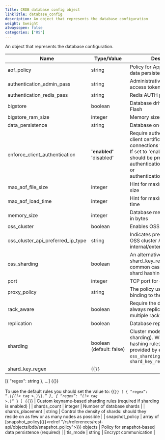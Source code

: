 ```yaml
---
Title: CRDB database config object
linkTitle: database_config
description: An object that represents the database configuration
weight: $weight
alwaysopen: false
categories: ["RS"]
---
```


An object that represents the database configuration.

| Name | Type/Value | Description |
|------|------------|-------------|
| aof_policy | string | Policy for Append-Only File data persistence |
| authentication_admin_pass | string | Administrative databases access token |
| authentication_redis_pass | string | Redis AUTH password |
| bigstore | boolean | Database driver is Redis on Flash |
| bigstore_ram_size | integer | Memory size of RAM size |
| data_persistence | string | Database on-disk persistence |
| enforce_client_authentication | **'enabled'** <br />'disabled' | Require authentication of client certificates for SSL connections to the database. If set to 'enabled', a certificate should be provided in either authentication_ssl_client_certs or authentication_ssl_crdt_certs |
| max_aof_file_size | integer | Hint for maximum AOF file size |
| max_aof_load_time | integer | Hint for maximum AOF reload time |
| memory_size | integer | Database memory size limit, in bytes |
| oss_cluster | boolean | Enables OSS Cluster mode |
| oss_cluster_api_preferred_ip_type | string | Indicates preferred IP type in OSS cluster API: internal/external |
| oss_sharding | boolean | An alternative to shard_key_regex for using the common case of the OSS shard hashing policy |
| port | integer | TCP port for database access |
| proxy_policy | string | The policy used for proxy binding to the endpoint |
| rack_aware | boolean | Require the database to be always replicated across multiple racks |
| replication | boolean | Database replication |
| sharding | boolean (default:&nbsp;false) | Cluster mode (server-side sharding). When true, shard hashing rules must be provided by either `oss_sharding` or `shard_key_regex` |
| shard_key_regex | {{<code>}}
[{
  "regex": string
}, ...]
{{</code>}} <br /><br />To use the default rules you should set the value to: {{<code>}}
[
  { “regex”: “.*\\{(?< tag >.*)\\}.*” }, 
  { “regex”: “(?< tag >.*)” }
] {{</code>}} | Custom keyname-based sharding rules (required if sharding is enabled)  |
| shards_count | integer | Number of database shards |
| shards_placement | string | Control the density of shards: should they reside on as few or as many nodes as possible |
| snapshot_policy | array of [snapshot_policy]({{<relref "/rs/references/rest-api/objects/bdb/snapshot_policy">}}) objects | Policy for snapshot-based data persistence (required) |
| tls_mode | string | Encrypt communication |
